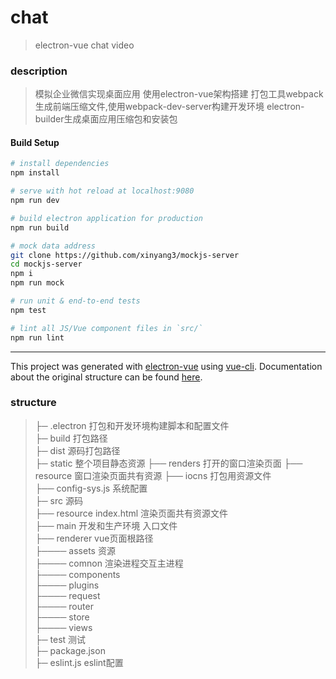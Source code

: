 # chat

> electron-vue chat video

### description
> 模拟企业微信实现桌面应用
> 使用electron-vue架构搭建
> 打包工具webpack生成前端压缩文件,使用webpack-dev-server构建开发环境
> electron-builder生成桌面应用压缩包和安装包

#### Build Setup

``` bash
# install dependencies
npm install

# serve with hot reload at localhost:9080
npm run dev

# build electron application for production
npm run build

# mock data address 
git clone https://github.com/xinyang3/mockjs-server  
cd mockjs-server  
npm i  
npm run mock  

# run unit & end-to-end tests
npm test

# lint all JS/Vue component files in `src/`
npm run lint

```

---

This project was generated with [electron-vue](https://github.com/SimulatedGREG/electron-vue) using [vue-cli](https://github.com/vuejs/vue-cli). Documentation about the original structure can be found [here](https://simulatedgreg.gitbooks.io/electron-vue/content/index.html).

### structure
> ├─ .electron 打包和开发环境构建脚本和配置文件  
> ├─ build 打包路径  
> ├─ dist 源码打包路径  
> ├─ static 整个项目静态资源 
> ├──  renders 打开的窗口渲染页面 
> ├──  resource 窗口渲染页面共有资源 
> ├──  iocns 打包用资源文件  
> ├──  config-sys.js 系统配置  
> ├─ src 源码  
> ├──  resource index.html 渲染页面共有资源文件  
> ├──  main 开发和生产环境 入口文件  
> ├──  renderer vue页面根路径  
> ├────  assets 资源  
> ├────  comnon 渲染进程交互主进程  
> ├────  components  
> ├────  plugins  
> ├────  request  
> ├────  router  
> ├────  store  
> ├────  views  
> ├─ test 测试  
> ├─ package.json  
> ├─ eslint.js eslint配置  